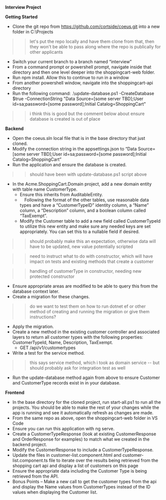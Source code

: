 ﻿**Interview Project**

**Getting Started**

- Clone the git repo from <https://github.com/cortside/coeus.git> into a new folder in C:\Projects

>> let's put the repo locally and have them clone from that, then they won't be able to pass along where the repo is publically for other applicants 

- Switch your current branch to a branch named “interview”
- From a command prompt or powershell prompt, navigate inside that directory and then one level deeper into the shoppingcart-web folder.  
- Run npm install.  Allow this to continue to run in a window 
- From another powershell window, navigate into the shoppingcart-api directory
- Run the following command: .\update-database.ps1 -CreateDatabase $true -ConnectionString "Data Source=[some server TBD];User id=sa;password=[some password];Initial Catalog=ShoppingCart"

>> i think this is good but the comment below about ensure database is created is out of place

**Backend**

- Open the coeus.sln local file that is in the base directory that just cloned.
- Modify the connection string in the appsettings.json to “Data Source=[some server TBD];User id=sa;password=[some password];Initial Catalog=ShoppingCart”
- Run the application and ensure the database is created.

>> should have been with update-database.ps1 script above

- In the Acme.ShoppingCart.Domain project, add a new domain entity with table name CustomerType.
  - Ensure this inherits from AuditableEntity.
  - `  `Following the format of the other tables, use reasonable data types and have a “CustomerTypeID” identity column, a “Name” column, a “Description” column, and a boolean column called “TaxExempt”.
  - Modify the Customer table to add a new field called CustomerTypeId to utilize this new entity and make sure any needed keys are set appropriately.  You can set this to a nullable field if desired.

>> should probably make this an expectation, otherwise data will have to be updated, new value potentially scripted

>> need to instruct what to do with constructor, which will have impact on tests and existing methods that create a customer

>> handling of customerType in constructor, needing new protected constructor

  - Ensure appropriate areas are modified to be able to query this from the database context later.
  - Create a migration for these changes.

>> do we want to test them on how to run dotnet ef or other method of creating and running the migration or give them instructions?

  - Apply the migration.
- Create a new method in the existing customer controller and associated layers to return all customer types with the following properties: CustomerTypeId, Name, Description, TaxExempt.
    - GET /api/v1/customertypes
- Write a test for the service method.

>> this says service method, which i took as domain service -- but should probably ask for integration test as well

- Run the update-database method again from above to ensure Customer and CustomerType records exist in in your database.

**Frontend**

- In the base directory for the cloned project, run start-all.ps1 to run all the projects.  You should be able to make the rest of your changes while the app is running and see it automatically refresh as changes are made.
- From the same repo as above, open the shoppingcart-web folder in VS Code
- Ensure you can run this application with ng serve.
- Create a CustomerTypeResponse (look at existing CustomerResponse and OrderResponse for examples) to match what we created in the backend project.
- Modify the CustomerResponse to include a CustomerTypeResponse.
- Update the files in customer-list.component.html and customer-list.component.ts file to iterate over the results being retrieved from the shopping cart api and display a list of customers on this page
- Ensure the appropriate data including the Customer Type is being retrieved from the API.
- Bonus Points – Make a new call to get the customer types from the api and display the Name values from CustomerTypes instead of the ID values when displaying the Customer list.

